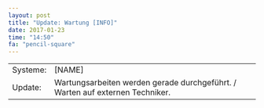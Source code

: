 ```yaml
---
layout: post
title: "Update: Wartung [INFO]"
date: 2017-01-23
time: "14:50"
fa: "pencil-square"
---
```


|                      |                                                                      |
|----------------------|----------------------------------------------------------------------|
| Systeme:             | [NAME]                                                               |
| Update:              | Wartungsarbeiten werden gerade durchgeführt.  / Warten auf externen Techniker. |
